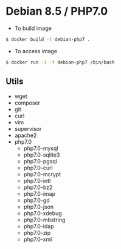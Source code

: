# Debian 8.5 / PHP7.0

- To build image 
```bash
$ docker build -t debian-php7 .
```

- To access image
```bash
$ docker run -i -t debian-php7 /bin/bash
```

## Utils 
- wget
- composer
- git
- curl
- vim
- supervisor
- apache2
- php7.0
  - php7.0-mysql
  - php7.0-sqlite3
  - php7.0-pgsql
  - php7.0-curl
  - php7.0-mcrypt
  - php7.0-intl
  - php7.0-bz2
  - php7.0-imap
  - php7.0-gd
  - php7.0-json
  - php7.0-xdebug
  - php7.0-mbstring
  - php7.0-ldap
  - php7.0-zip
  - php7.0-xml
